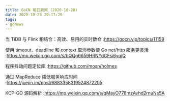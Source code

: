 ```yaml
---
title: GoCN 每日新闻 (2020-10-28)
date: 2020-10-28 20:17:20
tags:
- goNews
---
```

当 TiDB 与 Flink 相结合：高效、易用的实时数仓 :https://gocn.vip/topics/11159

使用 timeout、deadline 和 context 取消参数使 Go net/http 服务更灵活  :https://mp.weixin.qq.com/s/bQQg6659HRNYdCFsi6yqjQ

程序抖动问题定位库 :https://github.com/mosn/holmes

通过 MapReduce 降低服务响应时间 :https://juejin.im/post/6883358319524872205

KCP-GO 源码解析 :https://mp.weixin.qq.com/s/qMayO778mzAvhd2rnuNs5A

